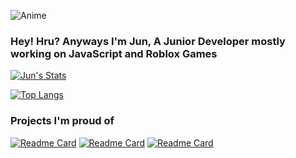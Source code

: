 ![Anime](https://i.imgur.com/fhMhZwy.gif)
### Hey! Hru? Anyways I'm Jun, A Junior Developer mostly working on JavaScript and Roblox Games


[![Jun's Stats](https://github-readme-stats.vercel.app/api?username=jun-ro&theme=dark&show_icons=true)](https://github.com/anuraghazra/github-readme-stats)

[![Top Langs](https://github-readme-stats.vercel.app/api/top-langs/?username=jun-ro&theme=dark&show_icons=true)](https://github.com/anuraghazra/github-readme-stats)

### Projects I'm proud of
[![Readme Card](https://github-readme-stats.vercel.app/api/pin/?username=jun-ro&repo=Rasputin&theme=dark&show_icons=true)](https://github.com/jun-ro/Rasputin)
[![Readme Card](https://github-readme-stats.vercel.app/api/pin/?username=jun-ro&repo=Yukki-Client&theme=dark&show_icons=true)](https://github.com/jun-ro/Yukki-Client)
[![Readme Card](https://github-readme-stats.vercel.app/api/pin/?username=jun-ro&repo=Geos&theme=dark&show_icons=true)](https://github.com/jun-ro/Geos)
